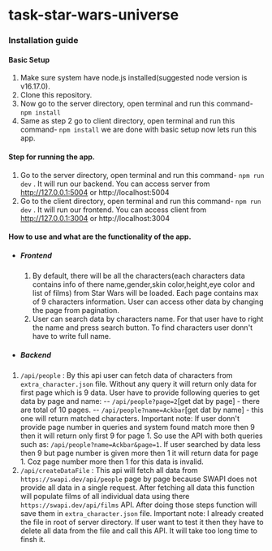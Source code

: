 # task-star-wars-universe

### Installation guide

#### Basic Setup

1.  Make sure system have node.js installed(suggested node version is v16.17.0).
2.  Clone this repository.
3.  Now go to the server directory, open terminal and run this command- `npm install`
4.  Same as step 2 go to client directory, open terminal and run this command- `npm install`
    we are done with basic setup now lets run this app.

#### Step for running the app.

1. Go to the server directory, open terminal and run this command- `npm run dev` . It will run our backend. You can access server from http://127.0.0.1:5004 or http://localhost:5004
2. Go to the client directory, open terminal and run this command- `npm run dev` . It will run our frontend. You can access client from http://127.0.0.1:3004 or http://localhost:3004

#### How to use and what are the functionality of the app.

- ##### Frontend
  1. By default, there will be all the characters(each characters data contains info of there name,gender,skin color,height,eye color and list of films) from Star Wars will be loaded. Each page contains max of 9 characters information. User can access other data by changing the page from pagination.
  2. User can search data by characters name. For that user have to right the name and press search button. To find characters user donn't have to write full name.
- ##### Backend
 1. `/api/people` : By this api user can fetch data of characters from `extra_character.json` file. Without any query it will return only data for first page which is 9 data. User have to provide following queries to get data by page and name:
  -- `/api/people?page=2`[get dat by page] - there are total of 10 pages.
  -- `/api/people?name=Ackbar`[get dat by name] - this one will return matched characters. Important note: If user donn't provide page number in queries and system found match more then 9 then it will return only first 9 for page 1. So use the API with both queries such as: `/api/people?name=Ackbar&page=1`. 
  If user searched by data less then 9 but page number is given more then 1 it will return data for page 1. Coz page number more then 1 for this data is invalid.
  1. `/api/createDataFile` : This api will fetch all data from `https://swapi.dev/api/people` page by page because SWAPI does not provide all data in a single request. After fetching all data this function will populate films of all individual data using there `https://swapi.dev/api/films` API. After doing those steps function will save them in `extra_character.json` file. Important note: I already created the file in root of server directory. If user want to test it then they have to delete all data from the file and call this API. It will take too long time to finsh it. 

